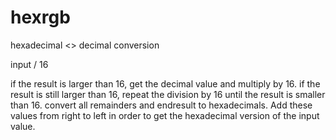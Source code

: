 # hexrgb
hexadecimal <> decimal conversion 


input / 16

if the result is larger than 16, get the decimal value and multiply by 16.
if the result is still larger than 16, repeat the division by 16 until the result is smaller than 16.
 convert all remainders and endresult to hexadecimals.
 Add these values from right to left in order to get the hexadecimal version of the input value.